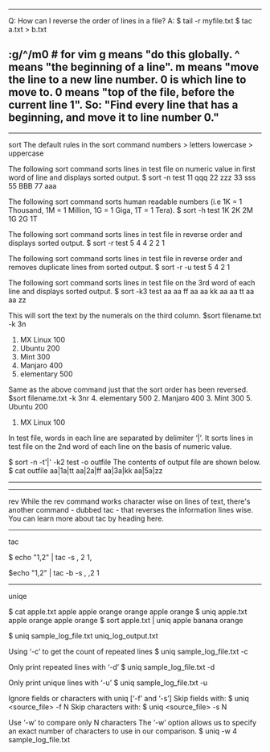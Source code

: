 ------------------------------------------------------------------------------------------
Q: How can I reverse the order of lines in a file?
A:
$ tail -r myfile.txt
$ tac a.txt > b.txt

:g/^/m0       # for vim
g means "do this globally. ^ means "the beginning of a line". 
m means "move the line to a new line number. 0 is which line to move to. 
0 means "top of the file, before the current line 1". 
So: "Find every line that has a beginning, and move it to line number 0."
------------------------------------------------------------------------------------------


------------------------------------------------------------------------------------------
sort
The default rules in the sort command
numbers > letters
lowercase > uppercase

The following sort command sorts lines in test file on numeric value in first word of line and displays sorted output.
$ sort -n test
11 qqq
22 zzz
33 sss
55 BBB
77 aaa

The following sort command sorts human readable numbers (i.e 1K = 1 Thousand, 1M = 1 Million, 1G = 1 Giga, 1T = 1 Tera).
$ sort -h test
1K
2K
2M
1G
2G
1T

The following sort command sorts lines in test file in reverse order and displays sorted output.
$ sort -r test
5
4
4
2
2
1

The following sort command sorts lines in test file in reverse order and removes duplicate lines from sorted output.
$ sort -r -u test
5
4
2
1

The following sort command sorts lines in test file on the 3rd word of each line and displays sorted output.
$ sort -k3 test
aa aa ff
aa aa kk
aa aa tt
aa aa zz

This will sort the text by the numerals on the third column.
$sort filename.txt -k 3n
1. MX Linux 100
5. Ubuntu 200
3. Mint 300
2. Manjaro 400
4. elementary 500

Same as the above command just that the sort order has been reversed.
$sort filename.txt -k 3nr
4. elementary 500
2. Manjaro 400
3. Mint 300
5. Ubuntu 200
1. MX Linux 100


In test file, words in each line are separated by delimiter ‘|’. 
It sorts lines in test file on the 2nd word of each line on the basis of numeric value.

$ sort -n -t'|' -k2 test -o outfile
The contents of output file are shown below.
$ cat outfile
aa|1a|tt
aa|2a|ff
aa|3a|kk
aa|5a|zz

------------------------------------------------------------------------------------------


------------------------------------------------------------------------------------------
rev
While the rev command works character wise on lines of text, there's another command - 
dubbed tac - that reverses the information lines wise. You can learn more about tac by heading here.

------------------------------------------------------------------------------------------
tac

$ echo "1,2" | tac -s ,
2
1,

$echo "1,2" | tac -b -s ,
,2
1

------------------------------------------------------------------------------------------
uniqe

$ cat apple.txt
apple
apple
orange
orange
apple 
orange
$ uniq apple.txt 
apple
orange
apple 
orange
$ sort apple.txt | uniq 
apple
banana
orange

$ uniq sample_log_file.txt uniq_log_output.txt 

Using ‘-c’ to get the count of repeated lines
$ uniq sample_log_file.txt -c

Only print repeated lines with ‘-d’
$ uniq sample_log_file.txt -d

Only print unique lines with ‘-u’
$ uniq sample_log_file.txt -u

Ignore fields or characters with uniq [‘-f’ and ‘-s’]
Skip fields with:
$ uniq <source_file> -f N
Skip characters with:
$ uniq <source_file> -s N

Use ‘-w’ to compare only N characters
The ‘-w’ option allows us to specify an exact number of characters to use in our comparison.
$ uniq -w 4 sample_log_file.txt 


